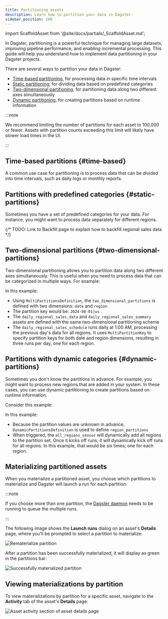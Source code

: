 ```yaml
---
title: Partitioning assets
description: Learn how to partition your data in Dagster.
sidebar_position: 100
---
```


import ScaffoldAsset from '@site/docs/partials/\_ScaffoldAsset.md';

<ScaffoldAsset />

In Dagster, partitioning is a powerful technique for managing large datasets, improving pipeline performance, and enabling incremental processing. This guide will help you understand how to implement data partitioning in your Dagster projects.

There are several ways to partition your data in Dagster:

- [Time-based partitioning](#time-based), for processing data in specific time intervals
- [Static partitioning](#static-partitions), for dividing data based on predefined categories
- [Two-dimensional partitioning](#two-dimensional-partitions), for partitioning data along two different axes simultaneously
- [Dynamic partitioning](#dynamic-partitions), for creating partitions based on runtime information

:::note

We recommend limiting the number of partitions for each asset to 100,000 or fewer. Assets with partition counts exceeding this limit will likely have slower load times in the UI.

:::

## Time-based partitions \{#time-based}

A common use case for partitioning is to process data that can be divided into time intervals, such as daily logs or monthly reports.

<CodeExample path="docs_snippets/docs_snippets/guides/data-modeling/partitioning/time_based_partitioning.py" language="python" title="src/<project_name>/defs/assets.py"/>

## Partitions with predefined categories \{#static-partitions}

Sometimes you have a set of predefined categories for your data. For instance, you might want to process data separately for different regions.

<CodeExample path="docs_snippets/docs_snippets/guides/data-modeling/partitioning/static_partitioning.py" language="python" title="src/<project_name>/defs/assets.py"/>

{/* TODO: Link to Backfill page to explain how to backfill regional sales data */}

## Two-dimensional partitions \{#two-dimensional-partitions}

Two-dimensional partitioning allows you to partition data along two different axes simultaneously. This is useful when you need to process data that can be categorized in multiple ways. For example:

<CodeExample path="docs_snippets/docs_snippets/guides/data-modeling/partitioning/two_dimensional_partitioning.py" language="python" title="src/<project_name>/defs/assets.py"/>

In this example:

- Using `MultiPartitionsDefinition`, the `two_dimensional_partitions` is defined with two dimensions: `date` and `region`
- The partition key would be: `2024-08-01|us`
- The `daily_regional_sales_data` and `daily_regional_sales_summary` assets are defined with the same two-dimensional partitioning scheme
- The `daily_regional_sales_schedule` runs daily at 1:00 AM, processing the previous day's data for all regions. It uses `MultiPartitionKey` to specify partition keys for both date and region dimensions, resulting in three runs per day, one for each region.

## Partitions with dynamic categories \{#dynamic-partitions}

Sometimes you don't know the partitions in advance. For example, you might want to process new regions that are added in your system. In these cases, you can use dynamic partitioning to create partitions based on runtime information.

Consider this example:

<CodeExample path="docs_snippets/docs_snippets/guides/data-modeling/partitioning/dynamic_partitioning.py" language="python" title="src/<project_name>/defs/assets.py"/>

In this example:

- Because the partition values are unknown in advance, `DynamicPartitionsDefinition` is used to define `region_partitions`
- When triggered, the `all_regions_sensor` will dynamically add all regions to the partition set. Once it kicks off runs, it will dynamically kick off runs for all regions. In this example, that would be six times; one for each region.

## Materializing partitioned assets

When you materialize a partitioned asset, you choose which partitions to materialize and Dagster will launch a run for each partition. 

:::note

If you choose more than one partition, the [Dagster daemon](/deployment/execution/dagster-daemon) needs to be running to queue the multiple runs.

:::

The following image shows the **Launch runs** dialog on an asset's **Details** page, where you'll be prompted to select a partition to materialize:

![Rematerialize partition](/images/guides/build/partitions-and-backfills/rematerialize-partition.png)

After a partition has been successfully materialized, it will display as green in the partitions bar:

![Successfully materialized partition](/images/guides/build/partitions-and-backfills/materialized-partitioned-asset.png)

## Viewing materializations by partition

To view materializations by partition for a specific asset, navigate to the **Activity** tab of the asset's **Details** page:

![Asset activity section of asset details page](/images/guides/build/partitions-and-backfills/materialized-partitioned-asset-activity.png)
